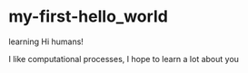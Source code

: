# my-first-hello_world
learning
 Hi humans!
 
I like computational processes, I hope to learn a lot about you
